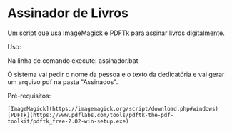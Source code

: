 # Assinador de Livros

Um script que usa ImageMagick e PDFTk para assinar livros digitalmente.

Uso:

Na linha de comando execute: assinador.bat

O sistema vai pedir o nome da pessoa e o texto da dedicatória e vai gerar um arquivo pdf na pasta "Assinados".

Pré-requisitos:

	[ImageMagick](https://imagemagick.org/script/download.php#windows)
	[PDFTk](https://www.pdflabs.com/tools/pdftk-the-pdf-toolkit/pdftk_free-2.02-win-setup.exe)

